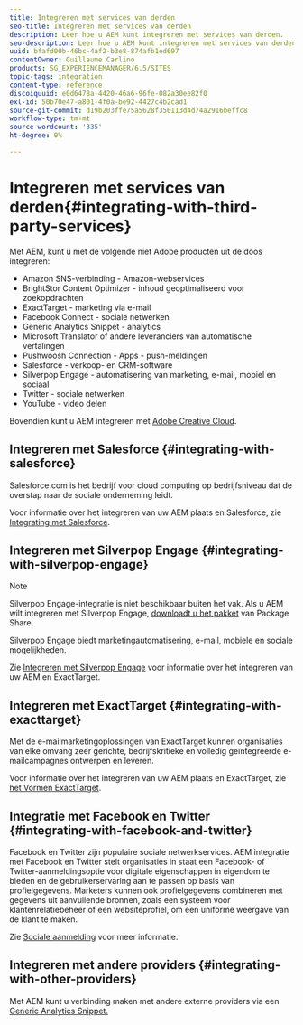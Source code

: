 ```yaml
---
title: Integreren met services van derden
seo-title: Integreren met services van derden
description: Leer hoe u AEM kunt integreren met services van derden.
seo-description: Leer hoe u AEM kunt integreren met services van derden.
uuid: bfafd00b-46bc-4af2-b3e8-874afb1ed697
contentOwner: Guillaume Carlino
products: SG_EXPERIENCEMANAGER/6.5/SITES
topic-tags: integration
content-type: reference
discoiquuid: e0d6478a-4420-46a6-96fe-082a30ee82f0
exl-id: 50b70e47-a801-4f0a-be92-4427c4b2cad1
source-git-commit: d19b203ffe75a5628f350113d4d74a2916beffc8
workflow-type: tm+mt
source-wordcount: '335'
ht-degree: 0%

---
```


# Integreren met services van derden{#integrating-with-third-party-services}

Met AEM, kunt u met de volgende niet Adobe producten uit de doos integreren:

* Amazon SNS-verbinding - Amazon-webservices
* BrightStor Content Optimizer - inhoud geoptimaliseerd voor zoekopdrachten
* ExactTarget - marketing via e-mail
* Facebook Connect - sociale netwerken
* Generic Analytics Snippet - analytics
* Microsoft Translator of andere leveranciers van automatische vertalingen
* Pushwoosh Connection - Apps - push-meldingen
* Salesforce - verkoop- en CRM-software
* Silverpop Engage - automatisering van marketing, e-mail, mobiel en sociaal
* Twitter - sociale netwerken
* YouTube - video delen

Bovendien kunt u AEM integreren met [Adobe Creative Cloud](/help/assets/aem-cc-integration-best-practices.md).

## Integreren met Salesforce {#integrating-with-salesforce}

Salesforce.com is het bedrijf voor cloud computing op bedrijfsniveau dat de overstap naar de sociale onderneming leidt.

Voor informatie over het integreren van uw AEM plaats en Salesforce, zie [Integrating met Salesforce](/help/sites-administering/salesforce.md).

## Integreren met Silverpop Engage {#integrating-with-silverpop-engage}

>[!NOTE]
>
>Silverpop Engage-integratie is niet beschikbaar buiten het vak. Als u AEM wilt integreren met Silverpop Engage, [downloadt u het pakket](https://www.adobeaemcloud.com/content/marketplace/marketplaceProxy.html?packagePath=/content/companies/public/adobe/packages/aem620/product/cq-mcm-integrations-silverpop-content) van Package Share.

Silverpop Engage biedt marketingautomatisering, e-mail, mobiele en sociale mogelijkheden.

Zie [Integreren met Silverpop Engage](/help/sites-administering/silverpop.md) voor informatie over het integreren van uw AEM en ExactTarget.

## Integreren met ExactTarget {#integrating-with-exacttarget}

Met de e-mailmarketingoplossingen van ExactTarget kunnen organisaties van elke omvang zeer gerichte, bedrijfskritieke en volledig geïntegreerde e-mailcampagnes ontwerpen en leveren.

Voor informatie over het integreren van uw AEM plaats en ExactTarget, zie [het Vormen ExactTarget](/help/sites-administering/exacttarget.md).

## Integratie met Facebook en Twitter {#integrating-with-facebook-and-twitter}

Facebook en Twitter zijn populaire sociale netwerkservices. AEM integratie met Facebook en Twitter stelt organisaties in staat een Facebook- of Twitter-aanmeldingsoptie voor digitale eigenschappen in eigendom te bieden en de gebruikerservaring aan te passen op basis van profielgegevens. Marketers kunnen ook profielgegevens combineren met gegevens uit aanvullende bronnen, zoals een systeem voor klantenrelatiebeheer of een websiteprofiel, om een uniforme weergave van de klant te maken.

Zie [Sociale aanmelding](/help/communities/social-login.md) voor meer informatie.

## Integreren met andere providers {#integrating-with-other-providers}

Met AEM kunt u verbinding maken met andere externe providers via een [Generic Analytics Snippet.](/help/sites-administering/external-providers.md)
